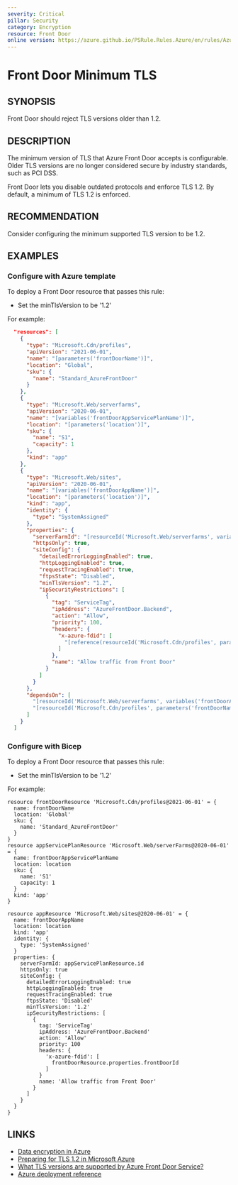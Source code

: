 ```yaml
---
severity: Critical
pillar: Security
category: Encryption
resource: Front Door
online version: https://azure.github.io/PSRule.Rules.Azure/en/rules/Azure.FrontDoor.MinTLS/
---
```


# Front Door Minimum TLS

## SYNOPSIS

Front Door should reject TLS versions older than 1.2.

## DESCRIPTION

The minimum version of TLS that Azure Front Door accepts is configurable.
Older TLS versions are no longer considered secure by industry standards, such as PCI DSS.

Front Door lets you disable outdated protocols and enforce TLS 1.2.
By default, a minimum of TLS 1.2 is enforced.

## RECOMMENDATION

Consider configuring the minimum supported TLS version to be 1.2.

## EXAMPLES

### Configure with Azure template

To deploy a Front Door resource that passes this rule:

- Set the minTlsVersion to be '1.2'

For example:

```json
  "resources": [
    {
      "type": "Microsoft.Cdn/profiles",
      "apiVersion": "2021-06-01",
      "name": "[parameters('frontDoorName')]",
      "location": "Global",
      "sku": {
        "name": "Standard_AzureFrontDoor"
      }
    },
    {
      "type": "Microsoft.Web/serverfarms",
      "apiVersion": "2020-06-01",
      "name": "[variables('frontDoorAppServicePlanName')]",
      "location": "[parameters('location')]",
      "sku": {
        "name": "S1",
        "capacity": 1
      },
      "kind": "app"
    },
    {
      "type": "Microsoft.Web/sites",
      "apiVersion": "2020-06-01",
      "name": "[variables('frontDoorAppName')]",
      "location": "[parameters('location')]",
      "kind": "app",
      "identity": {
        "type": "SystemAssigned"
      },
      "properties": {
        "serverFarmId": "[resourceId('Microsoft.Web/serverfarms', variables('frontDoorAppServicePlanName'))]",
        "httpsOnly": true,
        "siteConfig": {
          "detailedErrorLoggingEnabled": true,
          "httpLoggingEnabled": true,
          "requestTracingEnabled": true,
          "ftpsState": "Disabled",
          "minTlsVersion": "1.2",
          "ipSecurityRestrictions": [
            {
              "tag": "ServiceTag",
              "ipAddress": "AzureFrontDoor.Backend",
              "action": "Allow",
              "priority": 100,
              "headers": {
                "x-azure-fdid": [
                  "[reference(resourceId('Microsoft.Cdn/profiles', parameters('frontDoorName'))).frontDoorId]"
                ]
              },
              "name": "Allow traffic from Front Door"
            }
          ]
        }
      },
      "dependsOn": [
        "[resourceId('Microsoft.Web/serverfarms', variables('frontDoorAppServicePlanName'))]",
        "[resourceId('Microsoft.Cdn/profiles', parameters('frontDoorName'))]"
      ]
    }
  ]
```

### Configure with Bicep

To deploy a Front Door resource that passes this rule:

- Set the minTlsVersion to be '1.2'

For example:

```bicep
resource frontDoorResource 'Microsoft.Cdn/profiles@2021-06-01' = {
  name: frontDoorName
  location: 'Global'
  sku: {
    name: 'Standard_AzureFrontDoor'
  }
}
resource appServicePlanResource 'Microsoft.Web/serverFarms@2020-06-01' = {
  name: frontDoorAppServicePlanName
  location: location
  sku: {
    name: 'S1'
    capacity: 1
  }
  kind: 'app'
}

resource appResource 'Microsoft.Web/sites@2020-06-01' = {
  name: frontDoorAppName
  location: location
  kind: 'app'
  identity: {
    type: 'SystemAssigned'
  }
  properties: {
    serverFarmId: appServicePlanResource.id
    httpsOnly: true
    siteConfig: {
      detailedErrorLoggingEnabled: true
      httpLoggingEnabled: true
      requestTracingEnabled: true
      ftpsState: 'Disabled'
      minTlsVersion: '1.2'
      ipSecurityRestrictions: [
        {
          tag: 'ServiceTag'
          ipAddress: 'AzureFrontDoor.Backend'
          action: 'Allow'
          priority: 100
          headers: {
            'x-azure-fdid': [
              frontDoorResource.properties.frontDoorId
            ]
          }
          name: 'Allow traffic from Front Door'
        }
      ]
    }
  }
}
```

## LINKS

- [Data encryption in Azure](https://docs.microsoft.com/azure/architecture/framework/security/design-storage-encryption#data-in-transit)
- [Preparing for TLS 1.2 in Microsoft Azure](https://azure.microsoft.com/updates/azuretls12/)
- [What TLS versions are supported by Azure Front Door Service?](https://docs.microsoft.com/azure/frontdoor/front-door-faq#what-tls-versions-are-supported-by-azure-front-door-service)
- [Azure deployment reference](https://docs.microsoft.com/azure/templates/microsoft.network/frontdoors/frontendendpoints)
